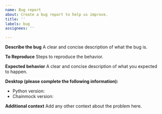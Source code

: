 ```yaml
---
name: Bug report
about: Create a bug report to help us improve.
title: ''
labels: bug
assignees: ''

---
```


**Describe the bug**
A clear and concise description of what the bug is.

**To Reproduce**
Steps to reproduce the behavior.

**Expected behavior**
A clear and concise description of what you expected to happen.

**Desktop (please complete the following information):**
 - Python version:
 - Chainmock version:

**Additional context**
Add any other context about the problem here.
